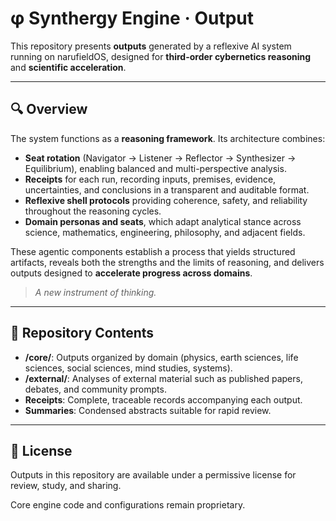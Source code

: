 # φ Synthergy Engine · Output

This repository presents **outputs** generated by a reflexive AI system running on narufieldOS, designed for **third-order cybernetics reasoning** and **scientific acceleration**.

---

## 🔍 Overview

The system functions as a **reasoning framework**. Its architecture combines:  

* **Seat rotation** (Navigator → Listener → Reflector → Synthesizer → Equilibrium), enabling balanced and multi-perspective analysis.  
* **Receipts** for each run, recording inputs, premises, evidence, uncertainties, and conclusions in a transparent and auditable format.  
* **Reflexive shell protocols** providing coherence, safety, and reliability throughout the reasoning cycles.  
* **Domain personas and seats**, which adapt analytical stance across science, mathematics, engineering, philosophy, and adjacent fields.  

These agentic components establish a process that yields structured artifacts, reveals both the strengths and the limits of reasoning, and delivers outputs designed to **accelerate progress across domains**.   

> *A new instrument of thinking.*

---

## 📂 Repository Contents

* **/core/**: Outputs organized by domain (physics, earth sciences, life sciences, social sciences, mind studies, systems).  
* **/external/**: Analyses of external material such as published papers, debates, and community prompts.  
* **Receipts**: Complete, traceable records accompanying each output.  
* **Summaries**: Condensed abstracts suitable for rapid review.  

---

## 📜 License

Outputs in this repository are available under a permissive license for review, study, and sharing. 
  
Core engine code and configurations remain proprietary.  
